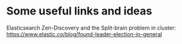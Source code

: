 # Some useful links and ideas

Elasticsearch Zen-Discovery and the Split-brain problem in cluster: https://www.elastic.co/blog/found-leader-election-in-general
